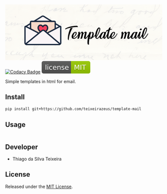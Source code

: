 ![banner](https://raw.githubusercontent.com/teixeirazeus/template-mail/main/readme_assets/banner.png)[![Codacy Badge](https://app.codacy.com/project/badge/Grade/12348e15a77e4ada96fd4dfd23ca804d)](https://app.codacy.com/gh/teixeirazeus/template-mail/dashboard?utm_source=gh\&utm_medium=referral\&utm_content=\&utm_campaign=Badge_grade)
[![License](https://raw.githubusercontent.com/teixeirazeus/validator-pizza-python/main/readme_assets/mit.svg)](http://opensource.org/licenses/MIT)

Simple templates in html for email.

## Install

```bash
pip install git+https://github.com/teixeirazeus/template-mail
```

## Usage

```python
```

## Developer

*   Thiago da Silva Teixeira

## License

Released under the [MIT License](http://opensource.org/licenses/MIT).
